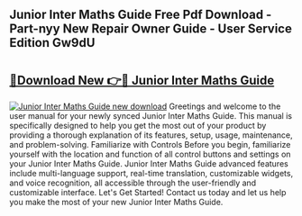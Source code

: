## Junior Inter Maths Guide Free Pdf Download - Part-nyy New Repair Owner Guide - User Service Edition Gw9dU

# <h2><a href="http://bc66412.oget.top/?id=Junior+Inter+Maths+Guide">🔗Download New 👉🔴 Junior Inter Maths Guide</a></h2>

[![Junior Inter Maths Guide new download](https://i.imgur.com/5g1atiW.png)](http://bc66412.oget.top/?id=Junior+Inter+Maths+Guide)
Greetings and welcome to the user manual for your newly synced Junior Inter Maths Guide. This manual is specifically designed to help you get the most out of your product by providing a thorough explanation of its features, setup, usage, maintenance, and problem-solving. Familiarize with Controls Before you begin, familiarize yourself with the location and function of all control buttons and settings on your Junior Inter Maths Guide. Junior Inter Maths Guide advanced features include multi-language support, real-time translation, customizable widgets, and voice recognition, all accessible through the user-friendly and customizable interface. Let's Get Started! Contact us today and let us help you make the most of your new Junior Inter Maths Guide.
